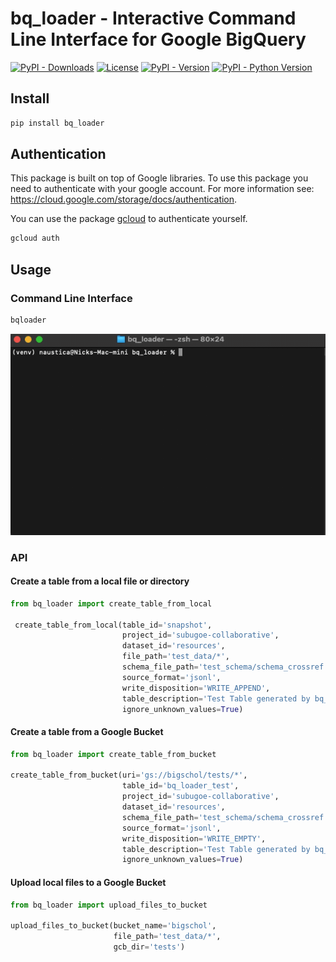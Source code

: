 # bq_loader - Interactive Command Line Interface for Google BigQuery

[![PyPI - Downloads](https://img.shields.io/pypi/dm/bq_loader)](https://pypi.org/project/bq_loader/)
[![License](https://img.shields.io/github/license/naustica/bq_loader)](https://github.com/naustica/bq_loader/blob/master/LICENSE.txt)
[![PyPI - Version](https://img.shields.io/pypi/v/bq_loader)](https://pypi.org/project/bq_loader/)
[![PyPI - Python Version](https://img.shields.io/pypi/pyversions/bq_loader)](https://pypi.org/project/bq_loader/)

## Install

```bash
pip install bq_loader
```

## Authentication

This package is built on top of Google libraries. To use this package you need to authenticate with your google account. For more information see: https://cloud.google.com/storage/docs/authentication.

You can use the package [gcloud](https://pypi.org/project/gcloud/) to authenticate yourself.

```bash
gcloud auth
```

## Usage

### Command Line Interface

```bash
bqloader
```

![Demo](https://raw.githubusercontent.com/naustica/bq_loader/master/media/demo.gif)

### API

#### Create a table from a local file or directory

```python
from bq_loader import create_table_from_local

 create_table_from_local(table_id='snapshot',
                         project_id='subugoe-collaborative',
                         dataset_id='resources',
                         file_path='test_data/*',
                         schema_file_path='test_schema/schema_crossref.json',
                         source_format='jsonl',
                         write_disposition='WRITE_APPEND',
                         table_description='Test Table generated by bq_loader',
                         ignore_unknown_values=True)
```

#### Create a table from a Google Bucket

```python
from bq_loader import create_table_from_bucket

create_table_from_bucket(uri='gs://bigschol/tests/*',
                         table_id='bq_loader_test',
                         project_id='subugoe-collaborative',
                         dataset_id='resources',
                         schema_file_path='test_schema/schema_crossref.json',
                         source_format='jsonl',
                         write_disposition='WRITE_EMPTY',
                         table_description='Test Table generated by bq_loader',
                         ignore_unknown_values=True)
```

#### Upload local files to a Google Bucket

```python
from bq_loader import upload_files_to_bucket

upload_files_to_bucket(bucket_name='bigschol',
                       file_path='test_data/*',
                       gcb_dir='tests')
```
